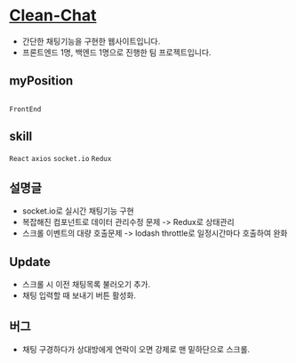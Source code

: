 # [Clean-Chat](https://cold-pizza.github.io/clean-chat/)

-   간단한 채팅기능을 구현한 웹사이트입니다.
-   프론트엔드 1명, 백엔드 1명으로 진행한 팀 프로젝트입니다.

## myPosition

<code>
FrontEnd
</code>

## skill

<code>React</code> <code>axios</code> <code>socket.io</code> <code>Redux</code>

## 설명글

-   socket.io로 실시간 채팅기능 구현
-   복잡해진 컴포넌트로 데이터 관리수정 문제 -> Redux로 상태관리
-   스크롤 이벤트의 대량 호출문제 -> lodash throttle로 일정시간마다 호출하여 완화

## Update

-   스크롤 시 이전 채팅목록 불러오기 추가.
-   채팅 입력할 때 보내기 버튼 활성화.

## 버그

-   채팅 구경하다가 상대방에게 연락이 오면 강제로 맨 밑하단으로 스크롤.

